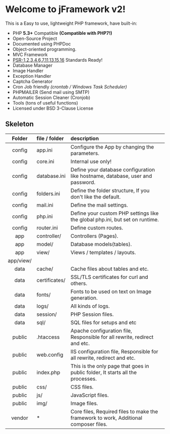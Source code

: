 # Welcome to jFramework v2!

This is a Easy to use, lightweight PHP framework, have built-in:

* PHP **5.3+** Compatible **(Compatible with PHP7!)**
* Open-Source Project
* Documented using PHPDoc
* Object-oriented programming.
* MVC Framework
* [PSR-1,2,3,4,6,7,11,13,15,16][] Standards Ready!
* Database Manager
* Image Handler
* Exception Handler
* Captcha Generator
* Cron Job friendly _(crontab / Windows Task Scheduler)_
* PHPMAILER (Send mail using SMTP)
* Automatic Session Cleaner (Cronjob)
* Tools (tons of useful functions)
* Licensed under BSD 3-Clause License

[PSR-1,2,3,4,6,7,11,13,15,16]: <http://www.php-fig.org/psr/>

Skeleton
---
  | Folder    | file / folder | description                                                                          |
  | :---:     |     :---      | :---                                                                                 |
  | config    | app.ini       | Configure the App by changing the parameters.                                        |
  | config    | core.ini      | Internal use only!                                                                   |
  | config    | database.ini  | Define your database configuration like hostname, database, user and password.       | 
  | config    | folders.ini   | Define the folder structure, If you don't like the default.                          |
  | config    | mail.ini      | Define the mail settings.                                                            |
  | config    | php.ini       | Define your custom PHP settings like the global php.ini, but set on runtime.         |
  | config    | router.ini    | Define custom routes.                                                                |
  | app       | controller/   | Controllers (Pages).                                                                 |
  | app       | model/        | Database models(tables).                                                             |
  | app       | view/         | Views / templates / layouts.                                                         |
  | app/view/ |
  | data      | cache/        | Cache files about tables and etc.                                                    |
  | data      | certificates/ | SSL/TLS certificates for curl and others.                                            |
  | data      | fonts/        | Fonts to be used on text on Image generation.                                        |
  | data      | logs/         | All kinds of logs.                                                                   |
  | data      | session/      | PHP Session files.                                                                   |
  | data      | sql/          | SQL files for setups and etc                                                         |
  | public    | .htaccess     | Apache configuration file, Responsible for all rewrite, redirect and etc.            |
  | public    | web.config    | IIS configuration file, Responsible for all rewrite, redirect and etc.               |
  | public    | index.php     | This is the only page that goes in public folder, It starts all the processes.       |
  | public    | css/          | CSS files.                                                                           |
  | public    | js/           | JavaScript files.                                                                    |
  | public    | img/          | Image files.                                                                         |
  | vendor    | *             | Core files, Required files to make the framework to work, Additional composer files. |
